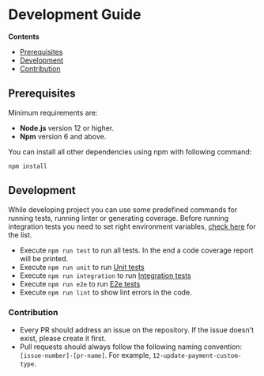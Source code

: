 # Development Guide

**Contents**
- [Prerequisites](#prerequisites)
- [Development](#development)
- [Contribution](#contribution)

## Prerequisites

Minimum requirements are:
 - **Node.js** version 12 or higher.
 - **Npm** version 6 and above.
 
You can install all other dependencies using npm with following command:

```
npm install
```

## Development
While developing project you can use some predefined commands for running tests, running linter or generating coverage. 
Before running integration tests you need to set right environment variables, [check here](./DeploymentGuide.md#parameters) for the list.

- Execute `npm run test` to run all tests. In the end a code coverage report will be printed.
- Execute `npm run unit` to run [Unit tests](../test/unit)
- Execute `npm run integration` to run [Integration tests](../test/integration) 
- Execute `npm run e2e` to run [E2e tests](../test/e2e)
- Execute `npm run lint` to show lint errors in the code.

### Contribution

- Every PR should address an issue on the repository. If the issue doesn't exist, please create it first.
- Pull requests should always follow the following naming convention: `[issue-number]-[pr-name]`. For example, `12-update-payment-custom-type`.
